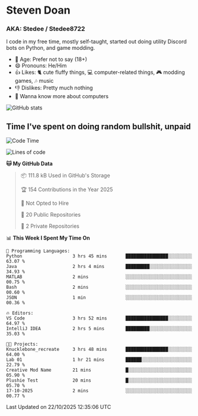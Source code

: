 # Steven Doan
### AKA: Stedee / Stedee8722
I code in my free time, mostly self-taught, started out doing utility Discord bots on Python, and game modding.

- 🤔 Age: Prefer not to say (18+)
- 😄 Pronouns: He/Him
- 👍 Likes: 🐈 cute fluffy things, 💻 computer-related things, 🎮 modding games, 🎶 music
- 👎 Dislikes: Pretty much nothing
- 🥹 Wanna know more about computers

![GitHub stats](https://github-readme-stats-iota-mocha-40.vercel.app/api?username=Stedee8722&show=prs_merged,prs_merged_percentage&show_icons=true&theme=transparent)

## Time I've spent on doing random bullshit, unpaid
<!--START_SECTION:Time I've spent on doing random bullshit, unpaid-->
![Code Time](http://img.shields.io/badge/Code%20Time-362%20hrs%2023%20mins-blue)

![Lines of code](https://img.shields.io/badge/From%20Hello%20World%20I%27ve%20Written-91.7%20thousand%20lines%20of%20code-blue)

**🐱 My GitHub Data** 

> 📦 111.8 kB Used in GitHub's Storage 
 > 
> 🏆 154 Contributions in the Year 2025
 > 
> 🚫 Not Opted to Hire
 > 
> 📜 20 Public Repositories 
 > 
> 🔑 2 Private Repositories 
 > 
📊 **This Week I Spent My Time On** 

```text
💬 Programming Languages: 
Python                   3 hrs 45 mins       ████████████████░░░░░░░░░   63.07 % 
Java                     2 hrs 4 mins        █████████░░░░░░░░░░░░░░░░   34.93 % 
MATLAB                   2 mins              ░░░░░░░░░░░░░░░░░░░░░░░░░   00.75 % 
Bash                     2 mins              ░░░░░░░░░░░░░░░░░░░░░░░░░   00.60 % 
JSON                     1 min               ░░░░░░░░░░░░░░░░░░░░░░░░░   00.36 % 

🔥 Editors: 
VS Code                  3 hrs 52 mins       ████████████████░░░░░░░░░   64.97 % 
IntelliJ IDEA            2 hrs 5 mins        █████████░░░░░░░░░░░░░░░░   35.03 % 

🐱‍💻 Projects: 
Knucklebone_recreate     3 hrs 48 mins       ████████████████░░░░░░░░░   64.00 % 
Lab 01                   1 hr 21 mins        ██████░░░░░░░░░░░░░░░░░░░   22.79 % 
Creative Mod Name        21 mins             █░░░░░░░░░░░░░░░░░░░░░░░░   05.90 % 
Plushie Test             20 mins             █░░░░░░░░░░░░░░░░░░░░░░░░   05.70 % 
17-10-2025               2 mins              ░░░░░░░░░░░░░░░░░░░░░░░░░   00.77 % 
```


 Last Updated on 22/10/2025 12:35:06 UTC
<!--END_SECTION:Time I've spent on doing random bullshit, unpaid-->
